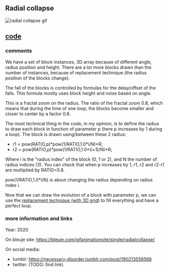 ## Radial collapse

![radial collapse gif](https://bleuje.com/gifset/2020/2020_4_radialcollapse.gif)

## [code](https://github.com/Bleuje/processing-animations-code/blob/main/code/radialcollapse/radialcollapse.pde)

### comments

We have a set of block instances, 3D array because of different angle, radius position and height. There are a lot more blocks drawn than the number of instances, because of replacement technique (the radius position of the blocks change).

The fall of the blocks is controlled by formulas for the delay/offset of the falls. This formula mostly uses block height and noise based on angle.

This is a fractal zoom on the radius. The ratio of the fractal zoom 0.8, which means that during the time of one loop, the blocks become smaller and closer to center by a factor 0.8.

The most technical thing in the code, in my opinion, is to define the radius to draw each block in function of parameter p (here p increases by 1 during a loop). The block is drawn using/between these 2 radius:

- r1 = pow(RATIO,p)\*pow(1/RATIO,1.0\*i/N)*R;
- r2 = pow(RATIO,p)\*pow(1/RATIO,1.0\*(i+1)/N)*R;

Where i is the "radius index" of the block (0, 1 or 2), and N the number of radius indices (3). You can check that when p increases by 1, r1, r2 and r2-r1 are multiplied by RATIO=0.8.

pow(1/RATIO,1.0*i/N) is about changing the radius depending on radius index i.

Now that we can draw the evolution of a block with parameter p, we can use the [replacement technique (with 3D grid)](https://bleuje.com/tutorial5/) to fill everything and have a perfect loop.

### more information and links

Year: 2020

On bleuje site: https://bleuje.com/gifanimationsite/single/radialcollapse/

On social media:
 - tumblr: https://necessary-disorder.tumblr.com/post/190213558568
 - twitter: (TODO: find link)
